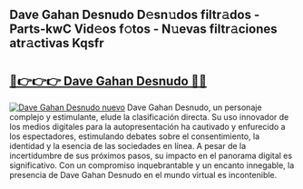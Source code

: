 ## Dave Gahan Desnudo D𝚎sn𝚞dos filtr𝚊dos - Parts-kwC Vid𝚎os f𝚘tos - N𝚞evas filtr𝚊ciones atr𝚊ctivas Kqsfr

# <h2><a href="http://mb61yzw.tromn.icu/?c=Dave+Gahan+Desnudo">🔗👉👉👉 Dave Gahan Desnudo 🔗🔗</a></h2>

[![Dave Gahan Desnudo nuevo](https://i.imgur.com/pEAQMta.gif)](http://mb61yzw.tromn.icu/?c=Dave+Gahan+Desnudo)
Dave Gahan Desnudo, un personaje complejo y estimulante, elude la clasificación directa. Su uso innovador de los medios digitales para la autopresentación ha cautivado y enfurecido a los espectadores, estimulando debates sobre el consentimiento, la identidad y la esencia de las sociedades en línea. A pesar de la incertidumbre de sus próximos pasos, su impacto en el panorama digital es significativo. Con un compromiso inquebrantable y un encanto innegable, la presencia de Dave Gahan Desnudo en el mundo virtual es incontenible.
